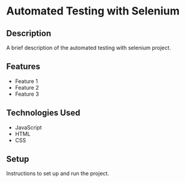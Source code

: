 # Automated Testing with Selenium

## Description

A brief description of the automated testing with selenium project.

## Features

- Feature 1
- Feature 2
- Feature 3

## Technologies Used

- JavaScript
- HTML
- CSS

## Setup

Instructions to set up and run the project.
